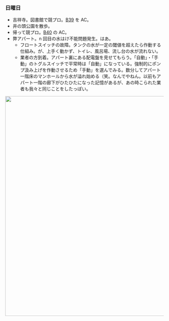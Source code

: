 ### 日曜日

* 吉祥寺。図書館で競プロ。[B39](https://atcoder.jp/contests/tessoku-book/tasks/tessoku_book_dl) を AC。
* 井の頭公園を散歩。
* 帰って競プロ。[B40](https://atcoder.jp/contests/tessoku-book/tasks/tessoku_book_dm) の AC。
* 弊アパート。n 回目の水はけ不能問題発生。はあ。
  * フロートスイッチの故障。タンクの水が一定の閾値を超えたら作動する仕組み。が、上手く動かず、トイレ、風呂場、流し台の水が流れない。
  * 業者の方到着。アパート裏にある配電盤を見せてもらう。「自動」・「手動」のトグルスイッチで平常時は「自動」になっている。強制的にポンプ汲み上げを作動させるため「手動」を選んでみる。数分してアパート一階床のマンホールから水が溢れ始める（笑。なんでやねん。以前もアパート一階の廊下がひたひたになった記憶があるが、あの時こられた業者も我々と同じことをしたっぽい。

<img src="https://i.imgur.com/ALQ4Ffo.jpg" width="700">